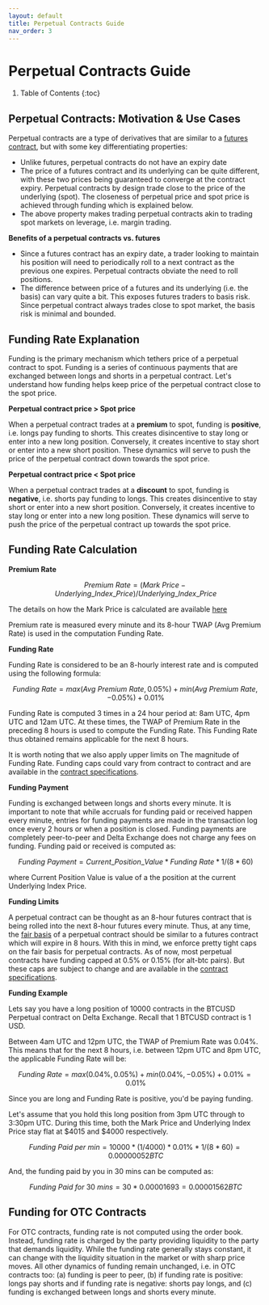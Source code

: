 ```yaml
---
layout: default
title: Perpetual Contracts Guide
nav_order: 3
---
```


# Perpetual Contracts Guide

1. Table of Contents
{:toc}

## Perpetual Contracts: Motivation & Use Cases

Perpetual contracts are a type of derivatives that are similar to a [futures contract](https://www.delta.exchange/user-guide/docs/tutorials/futures-guide/), but with some key differentiating properties:

- Unlike futures, perpetual contracts do not have an expiry date
- The price of a futures contract and its underlying can be quite different, with these two prices being guaranteed to converge at the contract expiry. Perpetual contracts by design trade close to the price of the underlying (spot). The closeness of perpetual price and spot price is achieved through funding which is explained below.
- The above property makes trading perpetual contracts akin to trading spot markets on leverage, i.e. margin trading.

**Benefits of a perpetual contracts vs. futures**

- Since a futures contract has an expiry date, a trader looking to maintain his position will need to periodically roll to a next contract as the previous one expires. Perpetual contracts obviate the need to roll positions.
- The difference between price of a futures and its underlying (i.e. the basis) can vary quite a bit. This exposes futures traders to basis risk. Since perpetual contract always trades close to spot market, the basis risk is minimal and bounded.

## Funding Rate Explanation

Funding is the primary mechanism which tethers price of a perpetual contract to spot. Funding is a series of continuous payments that are exchanged between longs and shorts in a perpetual contract. Let's understand how funding helps keep price of the perpetual contract close to the spot price.

**Perpetual contract price > Spot price**

When a perpetual contract trades at a **premium** to spot, funding is **positive**, i.e. longs pay funding to shorts. This creates disincentive to stay long or enter into a new long position. Conversely, it creates incentive to stay short or enter into a new short position. These dynamics will serve to push the price of the perpetual contract down towards the spot price.

**Perpetual contract price < Spot price**

When a perpetual contract trades at a **discount** to spot, funding is **negative**, i.e. shorts pay funding to longs. This creates disincentive to stay short or enter into a new short position. Conversely, it creates incentive to stay long or enter into a new long position. These dynamics will serve to push the price of the perpetual contract up towards the spot price.

## Funding Rate Calculation

**Premium Rate**

$$Premium\  Rate = (Mark\  Price - Underlying\_Index\_Price)/ Underlying\_Index\_Price$$

The details on how the Mark Price is calculated are available [here](https://www.delta.exchange/user-guide/docs/trading-guide/fair-price/)

Premium rate is measured every minute and its 8-hour TWAP (Avg Premium Rate) is used in the computation Funding Rate.

**Funding Rate**

Funding Rate is considered to be an 8-hourly interest rate and is computed using the following formula:

$$Funding\ Rate = max (Avg\ Premium\ Rate, 0.05\%) + min (Avg\ Premium\ Rate, -0.05\%) +0.01\%$$

Funding Rate is computed 3 times in a 24 hour period at: 8am UTC, 4pm UTC and 12am UTC. At these times, the TWAP of Premium Rate in the preceding 8 hours is used to compute the Funding Rate. This Funding Rate thus obtained remains applicable for the next 8 hours. 
 
It is worth noting that we also apply upper limits on The magnitude of Funding Rate. Funding caps could vary from contract to contract and are available in the [contract specifications](https://www.delta.exchange/contracts/).

**Funding Payment** 

Funding is exchanged between longs and shorts every minute. It is important to note that while accruals for funding paid or received happen every minute, entries for funding payments are made in the transaction log once every 2 hours or when a position is closed. Funding payments are completely peer-to-peer and Delta Exchange does not charge any fees on funding. Funding paid or received is computed as:

$$Funding\ Payment = Current\_Position\_Value * Funding\ Rate * 1/ (8 * 60)$$

where Current Position Value is value of a the position at the current Underlying Index Price.

**Funding Limits**

A perpetual contract can be thought as an 8-hour futures contract that is being rolled into the next 8-hour futures every minute. Thus, at any time, the [fair basis]({{site.baseurl}}/docs/trading-guide/fair-price/#fair-basis-calculation) of a perpetual contract should be similar to a futures contract which will expire in 8 hours. With this in mind, we enforce pretty tight caps on the fair basis for perpetual contracts. As of now, most perpetual contracts have funding capped at 0.5% or 0.15% (for alt-btc pairs). But these caps are subject to change and are available in the [contract specifications](https://www.delta.exchange/contracts/).

**Funding Example**

Lets say you have a long position of 10000 contracts in the BTCUSD Perpetual contract on Delta Exchange. Recall that 1 BTCUSD contract is 1 USD.

Between 4am UTC and 12pm UTC, the TWAP of Premium Rate was 0.04%. This means that for the next 8 hours, i.e. between 12pm UTC and 8pm UTC, the applicable Funding Rate will be:

$$Funding\ Rate = max (0.04\%, 0.05\%) + min (0.04\%, -0.05\%) + 0.01\% = 0.01\%$$

Since you are long and Funding Rate is positive, you'd be paying funding.      

Let's assume that you hold this long position from 3pm UTC through to 3:30pm UTC. During this time, both the Mark Price and Underlying Index Price stay flat at $4015 and $4000 respectively.         

$$ Funding\ Paid\ per\ min = 10000 * (1/ 4000) * 0.01\% * 1/ (8*60) =  0.00000052  BTC$$

And, the funding paid by you in 30 mins can be computed as:

$$ Funding\ Paid\ for\ 30\ mins = 30 * 0.00001693 = 0.00001562 BTC$$

## Funding for OTC Contracts

For OTC contracts, funding rate is not computed using the order book. Instead, funding rate is charged by the party providing liquidity to the party that demands liquidity. While the funding rate generally stays constant, it can change with the liquidity situation in the market or with sharp price moves. All other dynamics of funding remain unchanged, i.e. in OTC contracts too: (a) funding is peer to peer, (b) if funding rate is positive: longs pay shorts and if funding rate is negative: shorts pay longs, and (c) funding is exchanged between longs and shorts every minute.





